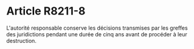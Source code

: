 # Article R8211-8

 

<div align="left">
  L'autorité responsable conserve les décisions transmises par les greffes des juridictions pendant une durée de cinq ans avant de procéder à leur destruction.<br />